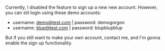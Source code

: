 Currently, I disabled the feature to sign up a new new account. However, you can stil login using these demo accounts:

- username: demo@test.com | password: demogorgon
- username: blup@test.com | password: blupblupblup

But if you still want to make your own account, contact me, and I'm gonna enable the sign up functionality.

